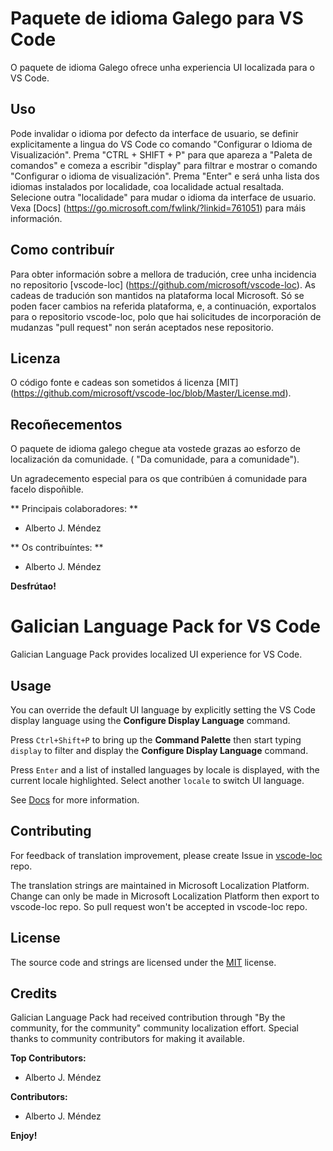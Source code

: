 #  Paquete de idioma Galego para VS Code

O paquete de idioma Galego ofrece unha experiencia UI localizada para o VS Code.

## Uso

Pode invalidar o idioma por defecto da interface de usuario, se definir explicitamente a lingua do VS Code co comando "Configurar o Idioma de Visualización".
Prema "CTRL + SHIFT + P" para que apareza a "Paleta de comandos" e comeza a escribir "display" para filtrar e mostrar o comando "Configurar o idioma de visualización".
Prema "Enter" e será unha lista dos idiomas instalados por localidade, coa localidade actual resaltada. Selecione outra "localidade" para mudar o idioma da interface de usuario.
Vexa [Docs] (https://go.microsoft.com/fwlink/?linkid=761051) para máis información.

## Como contribuír

Para obter información sobre a mellora de tradución, cree unha incidencia no repositorio [vscode-loc] (https://github.com/microsoft/vscode-loc).
As cadeas de tradución son mantidos na plataforma local Microsoft. Só se poden facer cambios na referida plataforma, e, a continuación, exportalos para o repositorio vscode-loc, polo que hai solicitudes de incorporación de mudanzas "pull request" non serán aceptados nese repositorio.

## Licenza

O código fonte e cadeas son sometidos á licenza [MIT] (https://github.com/microsoft/vscode-loc/blob/Master/License.md).

## Recoñecementos

O paquete de idioma galego chegue ata vostede grazas ao esforzo de localización da comunidade. 
( "Da comunidade, para a comunidade").

Un agradecemento especial para os que contribúen á comunidade para facelo dispoñible.

** Principais colaboradores: **

* Alberto J. Méndez

** Os contribuíntes: **

* Alberto J. Méndez

**Desfrútao!**

# Galician Language Pack for VS Code

Galician Language Pack provides localized UI experience for VS Code.

## Usage

You can override the default UI language by explicitly setting the VS Code display language using the **Configure Display Language** command.

Press `Ctrl+Shift+P` to bring up the **Command Palette** then start typing `display` to filter and display the **Configure Display Language** command.

Press `Enter` and a list of installed languages by locale is displayed, with the current locale highlighted. Select another `locale` to switch UI language.

See [Docs](https://go.microsoft.com/fwlink/?LinkId=761051) for more information.

## Contributing

For feedback of translation improvement, please create Issue in [vscode-loc](https://github.com/microsoft/vscode-loc) repo.

The translation strings are maintained in Microsoft Localization Platform. Change can only be made in Microsoft Localization Platform then export to vscode-loc repo. So pull request won't be accepted in vscode-loc repo.

## License

The source code and strings are licensed under the [MIT](https://github.com/Microsoft/vscode-loc/blob/master/LICENSE.md) license.

## Credits

Galician Language Pack had received contribution through "By the community, for the community" community localization effort. Special thanks to community contributors for making it available.

**Top Contributors:**

* Alberto J. Méndez

**Contributors:**

* Alberto J. Méndez

**Enjoy!**
